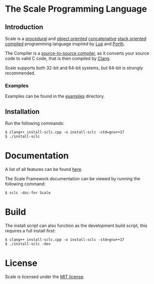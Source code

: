 # The Scale Programming Language
## Introduction
Scale is a [procedural](https://en.wikipedia.org/wiki/Procedural_programming) and [object oriented](https://en.wikipedia.org/wiki/Object-oriented_programming) [concatenative](https://en.wikipedia.org/wiki/Concatenative_programming) [stack oriented](https://en.wikipedia.org/wiki/Stack-oriented_programming) [compiled](https://en.wikipedia.org/wiki/Compiler) programming language inspired by [Lua](https://www.lua.org/) and [Porth](https://gitlab.com/tsoding/porth).

The Compiler is a [source-to-source compiler](https://en.wikipedia.org/wiki/Source-to-source_compiler), as it converts your source code to valid C code, that is then compiled by [Clang](https://en.wikipedia.org/wiki/Clang).

Scale supports both 32-bit and 64-bit systems, but 64-bit is strongly recommended.

### Examples

Examples can be found in the [examples](./examples) directory.

## Installation
Run the following commands:
```shell
$ clang++ install-sclc.cpp -o install-sclc -std=gnu++17
$ ./install-sclc
```

# Documentation

A list of all features can be found [here](https://stonkdragon.github.io/features.html).

The Scale Framework documentation can be viewed by running the following command:
```shell
$ sclc -doc-for Scale
```

# Build
The install script can also function as the development build script, this requires a full install first:
```shell
$ clang++ install-sclc.cpp -o install-sclc -std=gnu++17
$ ./install-sclc -dev
```

# License

  Scale is licensed under the [MIT license](./LICENSE).
